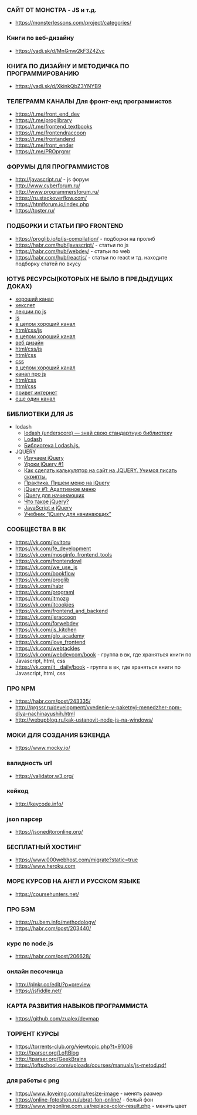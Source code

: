 ### САЙТ ОТ МОНСТРА - JS и т.д.
+ https://monsterlessons.com/project/categories/

### Книги по веб-дизайну
+ https://yadi.sk/d/MnGmw2kF3Z4Zvc

### КНИГА ПО ДИЗАЙНУ И МЕТОДИЧКА ПО ПРОГРАММИРОВАНИЮ
+ https://yadi.sk/d/XkinkQbZ3YNYB9

### ТЕЛЕГРАММ КАНАЛЫ Для фронт-енд программистов
+ https://t.me/front_end_dev
+ https://t.me/proglibrary
+ https://t.me/frontend_textbooks
+ https://t.me/frontendraccoon
+ https://t.me/frontandend
+ https://t.me/front_ender
+ https://t.me/PROprgmr

### ФОРУМЫ ДЛЯ ПРОГРАММИСТОВ
+ http://javascript.ru/ - js форум
+ http://www.cyberforum.ru/
+ http://www.programmersforum.ru/
+ https://ru.stackoverflow.com/
+ https://htmlforum.io/index.php
+ https://toster.ru/

###  ПОДБОРКИ И СТАТЬИ ПРО FRONTEND
+ https://proglib.io/p/js-compilation/ - подборки на пролиб
+ https://habr.com/hub/javascript/ - статьи по js
+ https://habr.com/hub/webdev/ - статьи по web
+ https://habr.com/hub/reactjs/ - статьи по react и тд. находите подборку статей по вкусу

### ЮТУБ РЕСУРСЫ(КОТОРЫХ НЕ БЫЛО В ПРЕДЫДУЩИХ ДОКАХ)
+ [хороший канал](https://www.youtube.com/user/HexletUniversity)
+ [хекслет](https://www.youtube.com/user/uwebdesign)
+ [лекции по js](https://www.youtube.com/watch?v=kqjkAPuyIns&list=PLtOdYVIbXMFSXx1UQlCYYaQS5jp3ottou)
+ [js](https://www.youtube.com/channel/UCP-xJwnvKCGyS-nbyOx1Wmg/featured)
+ [в целом хороший канал](https://www.youtube.com/watch?v=KmTK8kub_gw)
+ [html/css/js](https://www.youtube.com/user/dmitrylavr/playlists)
+ [в целом хороший канал](https://www.youtube.com/user/PlurrimiTube/videos)
+ [веб дизайн](https://www.youtube.com/user/agragregra/playlists)
+ [html/css/js](https://www.youtube.com/user/ArtSorax/videos)
+ [html/css](https://www.youtube.com/channel/UCUzksGhlJU0rNF5KneUZkSA)
+ [css](https://www.youtube.com/channel/UC0Fl0gKuawQQs8jf35T_kfg)
+ [в целом хороший канал](https://www.youtube.com/channel/UCIIt69f5D44s2cdb9vXQNzA)
+ [канал про js](https://www.youtube.com/channel/UCP-xJwnvKCGyS-nbyOx1Wmg)
+ [html/css](https://www.youtube.com/watch?v=Jf9FYXuM_Ts&list=PLvItDmb0sZw_TOs9WEh4Iu2vguvJ69Tr-)
+ [html/css](https://www.youtube.com/channel/UC3dBY4izZRo4OTNqCGdnWuA)
+ [привет интернет](https://www.youtube.com/watch?v=0e9eyrxB-LU)
+ [еще один канал](https://www.youtube.com/user/HillelITSchool/videos)

### БИБЛИОТЕКИ ДЛЯ JS
+ lodash
  + [lodash (underscore) — знай свою стандартную библиотеку](https://habr.com/post/217515/)
  + [Lodash](https://www.youtube.com/watch?v=7yl_1X0PmG0)
  + [Библиотека Lodash.js.](https://www.youtube.com/watch?v=Tv2KWiUtdKM)
+ JQUERY
  + [Изучаем jQuery ](https://www.youtube.com/watch?v=458mWXnWSmA&list=PL0lO_mIqDDFXQk_TTlSO7y7J1l5e-RMgi)
  + [Уроки jQuery #1](https://www.youtube.com/watch?v=B4jWRrz3FUM)
  + [Как сделать калькулятор на сайт на JQUERY. Учимся писать скрипты.](https://www.youtube.com/watch?v=oIin1ffkYvw&t=64s)
  + [Практика. Пишем меню на jQuery](https://www.youtube.com/watch?v=e2cmspV3URY)
  + [jQuery #1: Адаптивное меню](https://www.youtube.com/watch?v=_Lhhw_Tdv24)
  + [jQuery для начинающих](https://habr.com/post/38208/)
  + [Что такое jQuery?](http://www.wisdomweb.ru/JQ/jquery-first.php)
  + [JavaScript и jQuery](https://html5book.ru/javascript-jquery/)
  + [Учебник “jQuery для начинающих”](http://anton.shevchuk.name/jquery-book/ )
  
### СООБЩЕСТВА В ВК
+ https://vk.com/jovitoru
+ https://vk.com/fe_development
+ https://vk.com/mosginfo_frontend_tools
+ https://vk.com/frontendowl
+ https://vk.com/we_use_js
+ https://vk.com/bookflow
+ https://vk.com/proglib
+ https://vk.com/habr
+ https://vk.com/programl
+ https://vk.com/itmozg
+ https://vk.com/itcookies
+ https://vk.com/frontend_and_backend
+ https://vk.com/jsraccoon
+ https://vk.com/forwebdev
+ https://vk.com/js_kitchen
+ https://vk.com/glo_academy
+ https://vk.com/love_frontend
+ https://vk.com/webtackles
+ https://vk.com/webdevcom/book - группа в вк, где храняться книги по Javascript, html, css
+ https://vk.com/it__daily/book - группа в вк, где храняться книги по Javascript, html, css

### ПРО NPM
+ https://habr.com/post/243335/
+ http://prgssr.ru/development/vvedenie-v-paketnyj-menedzher-npm-dlya-nachinayushih.html
+ http://webupblog.ru/kak-ustanovit-node-js-na-windows/

### МОКИ ДЛЯ СОЗДАНИЯ БЭКЕНДА
+ https://www.mocky.io/

### валидность url
+ https://validator.w3.org/

### кейкод
+ http://keycode.info/

### json парсер
+ https://jsoneditoronline.org/

### БЕСПЛАТНЫЙ ХОСТИНГ
+ https://www.000webhost.com/migrate?static=true
+ https://www.heroku.com

### МОРЕ КУРСОВ НА АНГЛ И РУССКОМ ЯЗЫКЕ
+ https://coursehunters.net/

### ПРО БЭМ
+ https://ru.bem.info/methodology/
+ https://habr.com/post/203440/

### курс по node.js
+ https://habr.com/post/206628/

### онлайн песочница
+ http://plnkr.co/edit/?p=preview
+ https://jsfiddle.net/

### КАРТА РАЗВИТИЯ НАВЫКОВ ПРОГРАММИСТА
+ https://github.com/zualex/devmap

### ТОРРЕНТ КУРСЫ
+ https://torrents-club.org/viewtopic.php?t=91006
+ http://tparser.org/LoftBlog
+ http://tparser.org/GeekBrains
+ https://loftschool.com/uploads/courses/manuals/js-metod.pdf

### для работы с png
+ https://www.iloveimg.com/ru/resize-image - менять размер
+ https://online-fotoshop.ru/ubrat-fon-online/ - белый фон
+ https://www.imgonline.com.ua/replace-color-result.php - менять цвет
